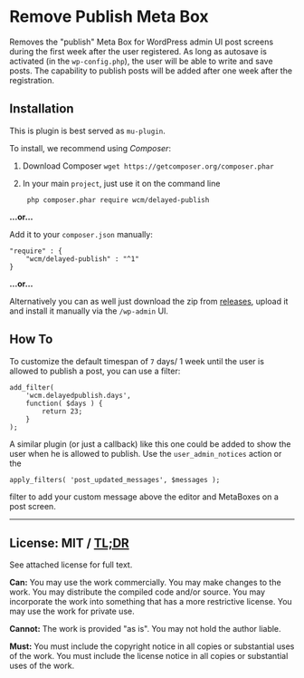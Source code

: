 # Remove Publish Meta Box

Removes the "publish" Meta Box for WordPress admin UI post screens during the
first week after the user registered. As long as autosave is activated
(in the `wp-config.php`), the user will be able to write and save posts.
The capability to publish posts will be added after one week after the registration.

## Installation

This is plugin is best served as `mu-plugin`.

To install, we recommend using _Composer_:

1. Download Composer `wget https://getcomposer.org/composer.phar`
1. In your main `project`, just use it on the command line

        php composer.phar require wcm/delayed-publish

**…or…**

Add it to your `composer.json` manually: 

    "require" : {
        "wcm/delayed-publish" : "^1"
    }

**…or…** 

Alternatively you can as well just download the zip from [releases](/releases), 
upload it and install it manually via the `/wp-admin` UI.

## How To

To customize the default timespan of `7` days/ 1 week until the user is allowed 
to publish a post, you can use a filter:

    add_filter( 
        'wcm.delayedpublish.days', 
        function( $days ) { 
            return 23; 
        }
    );

A similar plugin (or just a callback) like this one could be added to show the user
when he is allowed to publish. Use the `user_admin_notices` action or the

	apply_filters( 'post_updated_messages', $messages );

filter to add your custom message above the editor and MetaBoxes on a post screen.

---

## License: MIT / [TL;DR](https://tldrlegal.com/license/mit-license)

See attached license for full text.

**Can:** You may use the work commercially.
You may make changes to the work.
You may distribute the compiled code and/or source.
You may incorporate the work into something that has a more restrictive license.
You may use the work for private use.

**Cannot:** The work is provided "as is". You may not hold the author liable.

**Must:** You must include the copyright notice in all copies or substantial uses of the work.
You must include the license notice in all copies or substantial uses of the work.